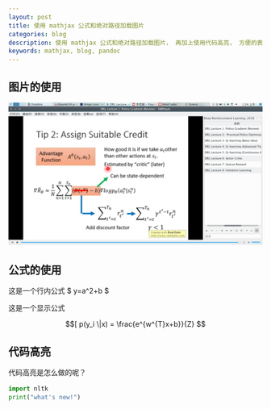 ```yaml
---
layout: post
title: 使用 mathjax 公式和绝对路径加载图片
categories: blog
description: 使用 mathjax 公式和绝对路径加载图片， 再加上使用代码高亮， 方便的表格， 才比较方便。
keywords: mathjax, blog, pandoc
---
```

 
## 图片的使用

![这是一个图片](/assets/images/Screenshot_20180730_012427.png)

## 公式的使用

这是一个行内公式 $ y=a^2+b $

这是一个显示公式

$$[ p(y_i \|x) = \frac{e^{w^{T}x+b}}{Z} $$

## 代码高亮

代码高亮是怎么做的呢？

```python
import nltk
print("what's new!")
```

